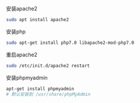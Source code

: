
安装apache2
```bash
sudo apt install apache2
```

安装php
```bash
sudo apt-get install php7.0 libapache2-mod-php7.0
```
重启apache2
```bash
sudo /etc/init.d/apache2 restart
```
安装phpmyadmin
```bash
apt-get install phpmyadmin
# 默认安装到 /usr/share/phpMyAdmin 
```
































































